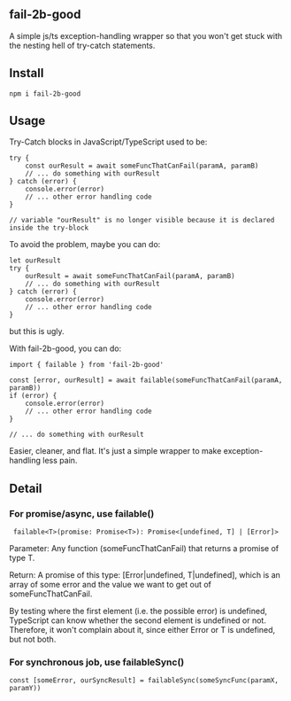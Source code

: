 ## fail-2b-good

A simple js/ts exception-handling wrapper so that you won't get stuck with the nesting hell of try-catch statements.

## Install

```
npm i fail-2b-good
```

## Usage
Try-Catch blocks in JavaScript/TypeScript used to be:

```
try {
    const ourResult = await someFuncThatCanFail(paramA, paramB)
    // ... do something with ourResult
} catch (error) {
    console.error(error)
    // ... other error handling code 
}

// variable "ourResult" is no longer visible because it is declared inside the try-block

```
To avoid the problem, maybe you can do:
```
let ourResult
try {
    ourResult = await someFuncThatCanFail(paramA, paramB)
    // ... do something with ourResult
} catch (error) {
    console.error(error)
    // ... other error handling code 
}

```
but this is ugly.

With fail-2b-good, you can do:
```
import { failable } from 'fail-2b-good'

const [error, ourResult] = await failable(someFuncThatCanFail(paramA, paramB))
if (error) {
    console.error(error)
    // ... other error handling code 
}

// ... do something with ourResult
```
Easier, cleaner, and flat. It's just a simple wrapper to make exception-handling less pain. 

## Detail
### For promise/async, use failable()
```
 failable<T>(promise: Promise<T>): Promise<[undefined, T] | [Error]>
```
Parameter: Any function (someFuncThatCanFail) that returns a promise of type T.

Return: A promise of this type: [Error|undefined, T|undefined], which is an array of some error and the value we want to get out of someFuncThatCanFail.

By testing where the first element (i.e. the possible error) is undefined, TypeScript can know whether the second element is undefined or not. Therefore, it won't complain about it, since either Error or T is undefined, but not both.

### For synchronous job, use failableSync()
```
const [someError, ourSyncResult] = failableSync(someSyncFunc(paramX, paramY))
```

